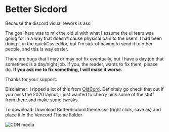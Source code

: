 # Better Sicdord

Because the discord visual rework is ass.

The goal here was to mix the old ui with what I assume the ui team was going for in a way that doesn't cause physical pain to the users. I had been doing it in the quickCss editor, but I'm sick of having to send it to other people, and this is way easier.

There are bugs that I may or may not fix eventually, but I have a day job that sometimes is a day/night job. If you, the reader, wants to fix them, please do. **If you ask me to fix something, I will make it worse.**

Thanks for your support.

Disclaimer: I ripped a lot of this from [OldCord](https://github.com/milbits/oldcord). Definitely go check that out if you miss the 2020 layout, I just wanted to cherry pick some of the stuff from there and make some tweaks.

To download: Download BetterSicdord.theme.css (right click, save as) and place it in the Vencord Theme Folder

![CDN media](https://i.redd.it/tmimiahbprwe1.jpeg)
